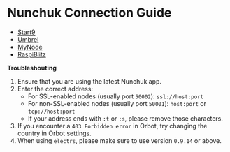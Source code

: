 # Nunchuk Connection Guide

- [Start9](start9.md)
- [Umbrel](umbrel.md)
- [MyNode](mynode.md)
- [RaspiBlitz](raspiblitz.md)


<b>Troubleshouting</b>

1. Ensure that you are using the latest Nunchuk app.
2. Enter the correct address:
   - For SSL-enabled nodes (usually port `50002`): `ssl://host:port`
   - For non-SSL-enabled nodes (usually port `50001`): `host:port` or `tcp://host:port`
   - If your address ends with `:t` or `:s`, please remove those characters.
3. If you encounter a `403 Forbidden error` in Orbot, try changing the country in Orbot settings.
4. When using `electrs`, please make sure to use version `0.9.14` or above.
